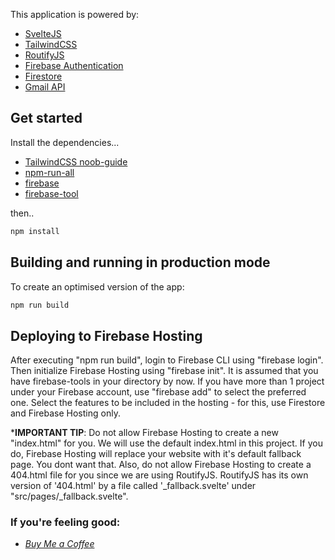 This application is powered by:

* [SvelteJS](https://github.com/sveltejs/svelte)
* [TailwindCSS](https://github.com/tailwindlabs/tailwindcss)
* [RoutifyJS](https://github.com/roxiness/routify)
* [Firebase Authentication](https://firebase.google.com/docs/auth/web/start)
* [Firestore](https://firebase.google.com/docs/firestore/quickstart)
* [Gmail API](https://developers.google.com/gmail/api)

## Get started

Install the dependencies...

* [TailwindCSS noob-guide](https://dev.to/inalbant/a-simpler-way-to-add-tailwindcss-to-your-svelte-project-11ja)
* [npm-run-all](https://www.npmjs.com/package/npm-run-all)
* [firebase](https://www.npmjs.com/package/firebase)
* [firebase-tool](https://www.npmjs.com/package/firebase-tools)

then..
```bash
npm install
```

## Building and running in production mode

To create an optimised version of the app:

```bash
npm run build
```

## Deploying to Firebase Hosting

After executing "npm run build", login to Firebase CLI using "firebase login".
Then initialize Firebase Hosting using "firebase init". It is assumed that you have firebase-tools in your directory by now.
If you have more than 1 project under your Firebase account, use "firebase add" to select the preferred one.
Select the features to be included in the hosting - for this, use Firestore and Firebase Hosting only.

   ***IMPORTANT TIP**: Do not allow Firebase Hosting to create a new "index.html" for you. We will use the default index.html in this project. If you do, Firebase Hosting will replace your website with it's default fallback page. You dont want that. Also, do not allow Firebase Hosting to create a 404.html file for you since we are using RoutifyJS. RoutifyJS has its own version of '404.html' by a file called '_fallback.svelte' under "src/pages/_fallback.svelte".

### If you're feeling good:
* *[Buy Me a Coffee](https://www.buymeacoffee.com/noogui)*
